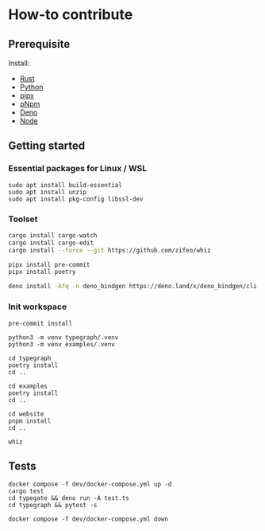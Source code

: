 # How-to contribute

## Prerequisite

Install:

- [Rust](https://www.rust-lang.org/tools/install)
- [Python](https://www.python.org/downloads/)
- [pipx](https://pypa.github.io/pipx/installation/)
- [pNpm](https://pnpm.io/installation)
- [Deno](https://deno.land/manual@v1.29.1/getting_started/installation)
- [Node](https://nodejs.org/en/download/)

## Getting started

### Essential packages for Linux / WSL

```
sudo apt install build-essential
sudo apt install unzip
sudo apt install pkg-config libssl-dev
```

### Toolset

```bash
cargo install cargo-watch
cargo install cargo-edit
cargo install --force --git https://github.com/zifeo/whiz

pipx install pre-commit
pipx install poetry

deno install -Afq -n deno_bindgen https://deno.land/x/deno_bindgen/cli.ts
```

### Init workspace

```
pre-commit install

python3 -m venv typegraph/.venv
python3 -m venv examples/.venv

cd typegraph
poetry install
cd ..

cd examples
poetry install
cd ..

cd website
pnpm install
cd ..

whiz
```

## Tests

```
docker compose -f dev/docker-compose.yml up -d
cargo test
cd typegate && deno run -A test.ts
cd typegraph && pytest -s

docker compose -f dev/docker-compose.yml down
```
